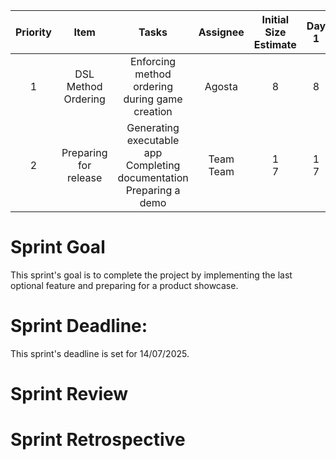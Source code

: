 
| Priority |                         Item                         |                                         Tasks                                          |                 Assignee                 | Initial Size Estimate |  Day 1  |  Day 2  |  Day 3  |  Day 4  |  Day 5  |  Day 6  |  Day 7  |
|:--------:|:----------------------------------------------------:|:--------------------------------------------------------------------------------------:|:----------------------------------------:|:---------------------:|:-------:|:-------:|:-------:|:-------:|:-------:|:-------:|:-------:|
|    1     |                 DSL Method Ordering                  |                     Enforcing method ordering during game creation                     |                  Agosta                  |           8           |    8    |    3    |    0    |    /    |    /    |    /    |    /    |
|    2     |                Preparing for release                 |      Generating executable app<br/>Completing documentation<br/>Preparing a demo       |              Team<br/>Team               |        1<br/>7        | 1<br/>7 | 1<br/>7 | /<br/>/ | /<br/>/ | /<br/>/ | /<br/>/ | /<br/>/ |

# Sprint Goal
This sprint's goal is to complete the project by implementing the last optional feature and preparing for a product showcase.

# Sprint Deadline:
This sprint's deadline is set for 14/07/2025.

# Sprint Review

# Sprint Retrospective
